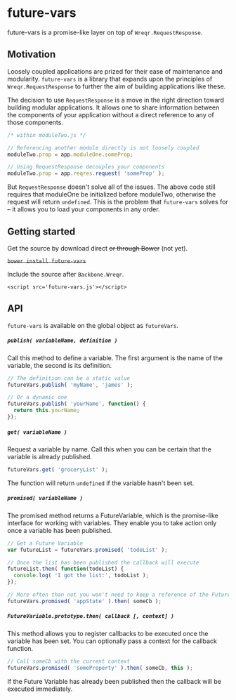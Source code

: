 # future-vars

future-vars is a promise-like layer on top of `Wreqr.RequestResponse`.

## Motivation

Loosely coupled applications are prized for their ease of maintenance
and modularity. `future-vars` is a library that expands upon the
principles of `Wreqr.RequestResponse` to further the aim of building
applications like these.

The decision to use `RequestResponse` is a move in the right direction toward building
modular applications. It allows one to share information between the components
of your application without a direct reference to any of those components.

```js
/* within moduleTwo.js */

// Referencing another module directly is not loosely coupled
moduleTwo.prop = app.moduleOne.someProp;

// Using RequestResponse decouples your components
moduleTwo.prop = app.reqres.request( 'someProp' );
```

But `RequestResponse` doesn't solve all of the issues. The above code still requires that
moduleOne be initialized before moduleTwo, otherwise the request will return `undefined`.
This is the problem that `future-vars` solves for – it allows you to load your components
in any order.

## Getting started

Get the source by download direct ~~or through Bower~~ (not yet).

~~`bower install future-vars`~~

Include the source after `Backbone.Wreqr`.

`<script src='future-vars.js'></script>`

## API

`future-vars` is available on the global object as `futureVars`.

##### `publish( variableName, definition )`

Call this method to define a variable. The first argument is the name of the variable, the second
is its definition.

```js
// The definition can be a static value
futureVars.publish( 'myName', 'james' );

// Or a dynamic one
futureVars.publish( 'yourName', function() {
  return this.yourName;
});
```

##### `get( variableName )`

Request a variable by name. Call this when you can be certain that the variable
is already published.

```js
futureVars.get( 'groceryList' );
```

The function will return `undefined` if the variable hasn't been set.

##### `promised( variableName )`

The promised method returns a FutureVariable, which is the promise-like
interface for working with variables. They enable you to
take action only once a variable has been published.

```js
// Get a Future Variable
var futureList = futureVars.promised( 'todoList' );

// Once the list has been published the callback will execute
futureList.then( function(todoList) {
  console.log( 'I got the list:', todoList );
});

// More often than not you won't need to keep a reference of the Future
futureVars.promised( 'appState' ).then( someCb );
```

##### `FutureVariable.prototype.then( callback [, context] )`

This method allows you to register callbacks to be executed once the variable has been set. You
can optionally pass a context for the callback function.

```js
// Call someCb with the current context
futureVars.promised( 'someProperty' ).then( someCb, this );
```

If the Future Variable has already been published then the callback will be executed immediately.

